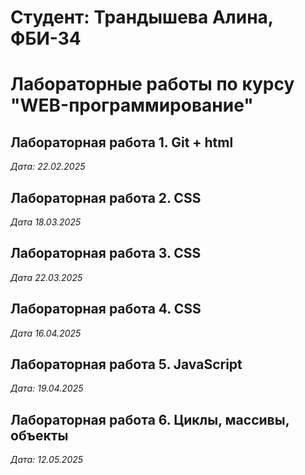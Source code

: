 # Студент: Трандышева Алина, ФБИ-34

# Лабораторные работы по курсу "WEB-программирование"

## Лабораторная работа 1. Git + html

*Дата: 22.02.2025*

## Лабораторная работа 2. CSS

*Дата 18.03.2025*

## Лабораторная работа 3. CSS

*Дата 22.03.2025*

## Лабораторная работа 4. CSS

*Дата 16.04.2025*

## Лабораторная работа 5. JavaScript

*Дата: 19.04.2025*

## Лабораторная работа 6. Циклы, массивы, объекты

*Дата: 12.05.2025*